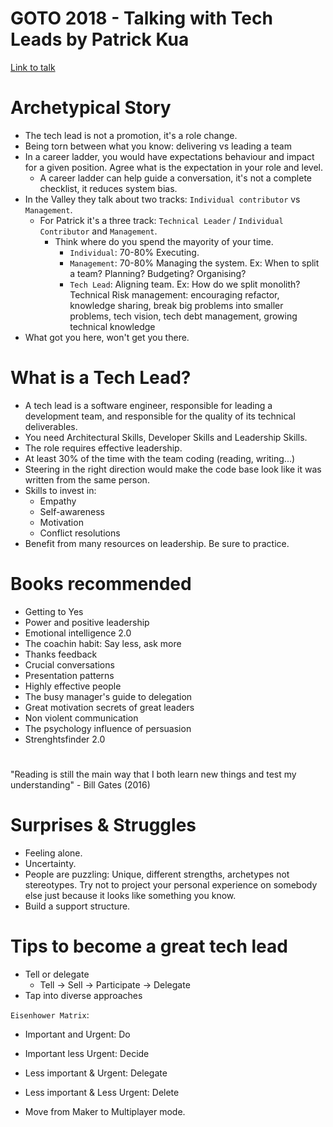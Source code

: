 # GOTO 2018 - Talking with Tech Leads by Patrick Kua

[Link to talk](https://www.youtube.com/watch?v=iLS6NXMXtLI)

# Archetypical Story

- The tech lead is not a promotion, it's a role change.
- Being torn between what you know: delivering vs leading a team
- In a career ladder, you would have expectations behaviour and impact for a given position. Agree what is the expectation in your role and level.
  - A career ladder can help guide a conversation, it's not a complete checklist, it reduces system bias.
- In the Valley they talk about two tracks: `Individual contributor` vs `Management`.
  - For Patrick it's a three track: `Technical Leader` / `Individual Contributor` and `Management`.
    - Think where do you spend the mayority of your time.
      - `Individual`: 70-80% Executing.
      - `Management`: 70-80% Managing the system. Ex: When to split a team? Planning? Budgeting? Organising?
      - `Tech Lead`: Aligning team. Ex: How do we split monolith? Technical Risk management: encouraging refactor, knowledge sharing, break big problems into smaller problems, tech vision, tech debt management, growing technical knowledge
- What got you here, won't get you there.

# What is a Tech Lead?

- A tech lead is a software engineer, responsible for leading a development team, and responsible for the quality of its technical deliverables.
- You need Architectural Skills, Developer Skills and Leadership Skills.
- The role requires effective leadership.
- At least 30% of the time with the team coding (reading, writing...)
- Steering in the right direction would make the code base look like it was written from the same person.
- Skills to invest in:
  - Empathy
  - Self-awareness
  - Motivation
  - Conflict resolutions
- Benefit from many resources on leadership. Be sure to practice.

# Books recommended

- Getting to Yes
- Power and positive leadership
- Emotional intelligence 2.0
- The coachin habit: Say less, ask more
- Thanks feedback
- Crucial conversations
- Presentation patterns
- Highly effective people
- The busy manager's guide to delegation
- Great motivation secrets of great leaders
- Non violent communication
- The psychology influence of persuasion
- Strenghtsfinder 2.0

#

"Reading is still the main way that I both learn new things and test my understanding" - Bill Gates (2016)

# Surprises & Struggles

- Feeling alone.
- Uncertainty.
- People are puzzling: Unique, different strengths, archetypes not stereotypes. Try not to project your personal experience on somebody else just because it looks like something you know.
- Build a support structure.

# Tips to become a great tech lead

- Tell or delegate
  - Tell -> Sell -> Participate -> Delegate
- Tap into diverse approaches

`Eisenhower Matrix`:

- Important and Urgent: Do
- Important less Urgent: Decide
- Less important & Urgent: Delegate
- Less important & Less Urgent: Delete

- Move from Maker to Multiplayer mode.
